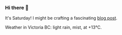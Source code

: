 ### Hi there :wave:

It's Saturday! I might be crafting a fascinating [blog post](https://benjaminwuethrich.dev).

Weather in Victoria BC: light rain, mist, at +13°C.
